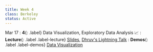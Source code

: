 ```yaml
---
title: Week 4
class: Berkeley
status: Active
---
```

Mar 17
: **4**{: .label} Data Visualization, Exploratory Data Analysis 📈
: **Lecture**{: .label .label-lecture} <a href = "{{site.links.lectures.lecture04}}" target = "_blank">Slides</a>, <a href = "{{site.links.lightning.talk02}}" target = "_blank">Dhruv's Lightning Talk</a> 
: **Demos**{: .label .label-demos} <a href = "{{site.links.demos.demo03}}" target = "_blank">Data Visualization</a>